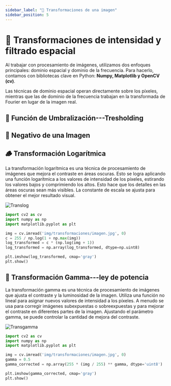 ```yaml
---
sidebar_label: "🚀 Transformaciones de una imagen"
sidebar_position: 5
---
```


# 🚀 Transformaciones de intensidad y filtrado espacial

Al trabajar con procesamiento de imágenes, utilizamos dos enfoques principales: dominio espacial y dominio de la frecuencia. Para hacerlo, contamos con bibliotecas clave en Python: **Numpy, Matplotlib y OpenCV (cv)**.

Las técnicas de dominio espacial operan directamente sobre los píxeles, mientras que las de dominio de la frecuencia trabajan en la transformada de Fourier en lugar de la imagen real.

## 🎋 Función de Umbralización---Tresholding

## 🔳 Negativo de una Imagen

## 🪵 Transformación Logarítmica

La transformación logarítmica es una técnica de procesamiento de imágenes que mejora el contraste en áreas oscuras. Esto se logra aplicando una función logarítmica a los valores de intensidad de los píxeles, estirando los valores bajos y comprimiendo los altos. Esto hace que los detalles en las áreas oscuras sean más visibles. La constante de escala se ajusta para obtener el mejor resultado visual.

![Translog](/img/procesamiento-de-imagenes/imagenes/transformaciones/trans.png)

```python title="Ejemplo de cómo se ve la transformación logarítmica en Python"
import cv2 as cv
import numpy as np
import matplotlib.pyplot as plt

img = cv.imread('img/transformaciones/imagen.jpg', 0)
c = 255 / np.log(1 + np.max(img))
log_transformed = c * (np.log(img + 1))
log_transformed = np.array(log_transformed, dtype=np.uint8)

plt.imshow(log_transformed, cmap='gray')
plt.show()
```

## 👾 Transformación Gamma---ley de potencia

La transformación gamma es una técnica de procesamiento de imágenes que ajusta el contraste y la luminosidad de la imagen. Utiliza una función no lineal para asignar nuevos valores de intensidad a los píxeles. A menudo se usa para corregir imágenes subexpuestas o sobreexpuestas y para mejorar el contraste en diferentes partes de la imagen. Ajustando el parámetro gamma, se puede controlar la cantidad de mejora del contraste.

![Transgamma](/img/procesamiento-de-imagenes/imagenes/transformaciones/gam.png)

```python title="Ejemplo de cómo se ve la transformación gamma en Python"
import cv2 as cv
import numpy as np
import matplotlib.pyplot as plt

img = cv.imread('img/transformaciones/imagen.jpg', 0)
gamma = 0.5
gamma_corrected = np.array(255 * (img / 255) ** gamma, dtype='uint8')

plt.imshow(gamma_corrected, cmap='gray')
plt.show()
```
